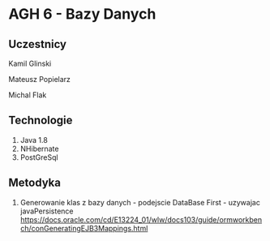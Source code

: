 #  AGH 6 - Bazy Danych

## Uczestnicy

Kamil Glinski

Mateusz Popielarz

Michal Flak

## Technologie
1. Java 1.8
2. NHibernate
3. PostGreSql

## Metodyka

1. Generowanie klas z bazy danych - podejscie DataBase First - uzywajac javaPersistence https://docs.oracle.com/cd/E13224_01/wlw/docs103/guide/ormworkbench/conGeneratingEJB3Mappings.html

